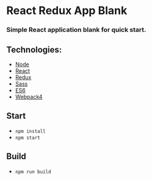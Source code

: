 # React Redux App Blank

### Simple React application blank for quick start.

## Technologies:
* [Node](https://nodejs.org)
* [React](https://reactjs.org/)
* [Redux](https://redux.js.org/)
* [Sass](https://sass-lang.com/)
* [ES6](http://es6-features.org)
* [Webpack4](https://webpack.js.org/)

## Start
* `npm install` 
* `npm start`

## Build
* `npm run build`
